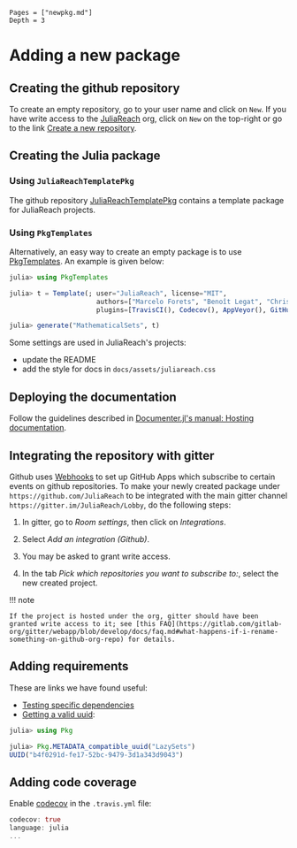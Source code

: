 ```@contents
Pages = ["newpkg.md"]
Depth = 3
```

# Adding a new package

## Creating the github repository

To create an empty repository, go to your user name and click on `New`. If you have write access to the [JuliaReach](http://juliareach.org) org, click on `New` on the top-right or go to the link [Create a new repository](https://github.com/organizations/JuliaReach/repositories/new).

## Creating the Julia package 

### Using `JuliaReachTemplatePkg`

The github repository [JuliaReachTemplatePkg](https://github.com/JuliaReach/JuliaReachTemplatePkg)
contains a template package for JuliaReach projects.

### Using `PkgTemplates`

Alternatively, an easy way to create an empty package is to use
[PkgTemplates](https://github.com/invenia/PkgTemplates.jl).
An example is given below:

```julia
julia> using PkgTemplates

julia> t = Template(; user="JuliaReach", license="MIT",
                      authors=["Marcelo Forets", "Benoît Legat", "Christian Schilling"],
                      plugins=[TravisCI(), Codecov(), AppVeyor(), GitHubPages()])

julia> generate("MathematicalSets", t)
```

Some settings are used in JuliaReach's projects: 

- update the README
- add the style for docs in `docs/assets/juliareach.css`

## Deploying the documentation

Follow the guidelines described in [Documenter.jl's manual: Hosting documentation](https://juliadocs.github.io/Documenter.jl/stable/man/hosting/).

## Integrating the repository with gitter

Github uses [Webhooks](https://developer.github.com/webhooks/) to set up GitHub Apps which subscribe to certain events on github repositories. To make your newly created package under `https://github.com/JuliaReach` to be integrated with the main gitter channel `https://gitter.im/JuliaReach/Lobby`, do the following steps:

1. In gitter, go to *Room settings*, then click on *Integrations*.

2. Select *Add an integration (Github)*.

3. You may be asked to grant write access.

4. In the tab *Pick which repositories you want to subscribe to:*, select the new created project.


!!! note

    If the project is hosted under the org, gitter should have been granted write access to it; see [this FAQ](https://gitlab.com/gitlab-org/gitter/webapp/blob/develop/docs/faq.md#what-happens-if-i-rename-something-on-github-org-repo) for details.

## Adding requirements

These are links we have found useful:

- [Testing specific dependencies](https://julialang.github.io/Pkg.jl/dev/creating-packages/#Test-specific-dependencies-1)
- [Getting a valid uuid](https://discourse.julialang.org/t/pkg-api-for-getting-uuid-of-another-package/15061/2):

```julia
julia> using Pkg

julia> Pkg.METADATA_compatible_uuid("LazySets")
UUID("b4f0291d-fe17-52bc-9479-3d1a343d9043")
```

## Adding code coverage

Enable [codecov](https://codecov.io/) in the `.travis.yml` file:

```julia
codecov: true
language: julia
...
```
